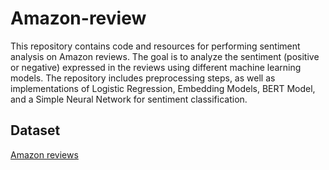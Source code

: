 # Amazon-review

This repository contains code and resources for performing sentiment analysis on Amazon reviews. The goal is to analyze the sentiment (positive or negative) expressed in the reviews using different machine learning models. The repository includes preprocessing steps, as well as implementations of Logistic Regression, Embedding Models, BERT Model, and a Simple Neural Network for sentiment classification.

## Dataset
[Amazon reviews](https://s3.amazonaws.com/amazon-reviews-pds/tsv/amazon_reviews_us_Watches_v1_00.tsv.gz)
